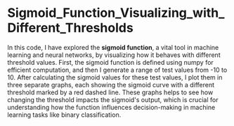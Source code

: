 # Sigmoid_Function_Visualizing_with_Different_Thresholds

In this code, I have explored the **sigmoid function**, a vital tool in machine learning and neural networks, by visualizing how it behaves with different threshold values. First, the sigmoid function is defined using numpy for efficient computation, and then I generate a range of test values from -10 to 10. After calculating the sigmoid values for these test values, I plot them in three separate graphs, each showing the sigmoid curve with a different threshold marked by a red dashed line. These graphs helps to see how changing the threshold impacts the sigmoid's output, which is crucial for understanding how the function influences decision-making in machine learning tasks like binary classification.
